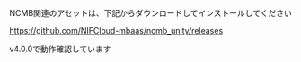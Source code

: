 NCMB関連のアセットは、下記からダウンロードしてインストールしてください

https://github.com/NIFCloud-mbaas/ncmb_unity/releases

v4.0.0で動作確認しています

